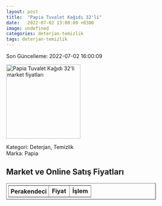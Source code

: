 ```yaml
---
layout: post
title:  "Papia Tuvalet Kağıdı 32'li"
date:   2022-07-02 13:00:09 +0300
image: undefined
categories: deterjan-temizlik
tags: deterjan-temizlik
---
```


Son Güncelleme: 2022-07-02 16:00:09

<img src="undefined" width="200" alt="Papia Tuvalet Kağıdı 32'li market fiyatları" />

Kategori: Deterjan, Temizlik
<br />
Marka: Papia

<h2>Market ve Online Satış Fiyatları</h2>

<table border="1" style="padding: 5px;width:80%;">
  <tr>
    <td style="padding: 5px;"><strong>Perakendeci</strong></td>
    <td><strong>Fiyat</strong></td>
    <td><strong>İşlem</strong></td>
  </tr>
  
</table>
